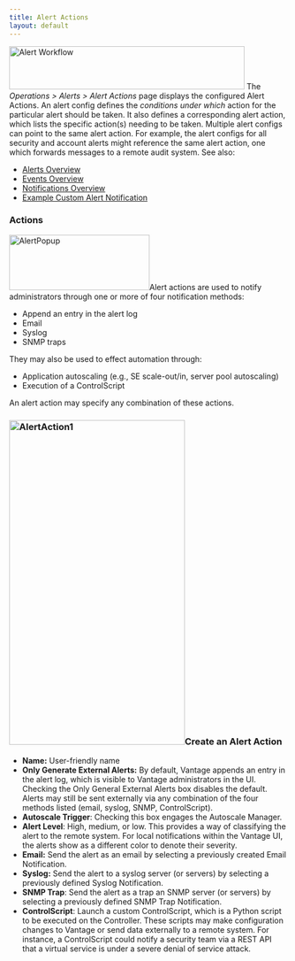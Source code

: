 ```yaml
---
title: Alert Actions
layout: default
---
```

<a href="img/Alert-Workflow.png"><img class="wp-image-8402 alignright" src="img/Alert-Workflow.png" alt="Alert Workflow" width="426" height="78"></a>
The *Operations &gt; Alerts &gt; Alert Actions* page displays the configured Alert Actions. An alert config defines the *conditions under which* action for the particular alert should be taken.  It also defines a corresponding alert action, which lists the specific action(s) needing to be taken.  Multiple alert configs can point to the same alert action. For example, the alert configs for all security and account alerts might reference the same alert action, one which forwards messages to a remote audit system. See also:

* <a href="/docs/16.2.2/alerts-overview">Alerts Overview</a>
* <a href="/docs/16.2.2/events-list">Events Overview</a>
* <a href="/docs/16.2.2/notifications-overview">Notifications Overview</a>
* <a href="/docs/16.2.2/example-custom-alert-notification">Example Custom Alert Notification </a> 

 

### Actions

<img class=" wp-image-1249 alignright" src="img/AlertPopup.png" alt="AlertPopup" width="254" height="100">Alert actions are used to notify administrators through one or more of four notification methods:

* Append an entry in the alert log
* Email
* Syslog
* SNMP traps 

They may also be used to effect automation through:

* Application autoscaling (e.g., SE scale-out/in, server pool autoscaling)
* Execution of a ControlScript 

An alert action may specify any combination of these actions.

 

### <a href="img/AlertAction1.png"><img class="size-full wp-image-7497 alignright" src="img/AlertAction1.png" alt="AlertAction1" width="318" height="587"></a>Create an Alert Action

* **Name:** User-friendly name
* **Only Generate External Alerts:** By default, Vantage appends an entry in the alert log, which is visible to Vantage administrators in the UI. Checking the Only General External Alerts box disables the default. Alerts may still be sent externally via any combination of the four methods listed (email, syslog, SNMP, ControlScript).
* **Autoscale Trigger**: Checking this box engages the Autoscale Manager.
* **Alert Level**:  High, medium, or low. This provides a way of classifying the alert to the remote system. For local notifications within the Vantage UI, the alerts show as a different color to denote their severity.
* **Email:** Send the alert as an email by selecting a previously created Email Notification.
* **Syslog:** Send the alert to a syslog server (or servers) by selecting a previously defined Syslog Notification.
* **SNMP Trap**: Send the alert as a trap an SNMP server (or servers) by selecting a previously defined SNMP Trap Notification.
* **ControlScript**: Launch a custom ControlScript, which is a Python script to be executed on the Controller. These scripts may make configuration changes to Vantage or send data externally to a remote system. For instance, a ControlScript could notify a security team via a REST API that a virtual service is under a severe denial of service attack. 